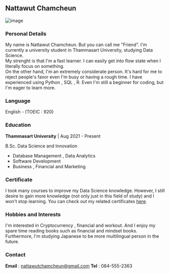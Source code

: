 ## Nattawut Chamcheun
![image](https://img.in.th/images/565e0a3cc9abe8e5c4b394b5ce57f940.jpg)


### Personal Details

My name is Nattawut Chamcheun. But you can call me "Friend".
I'm currently a university student in Thammasart University, studying Data Science.  
My strenght is that I'm a fast learner. I can easily get into flow state when I literally focus on something.  
On the other hand, I'm an extremely considerate person. It's hard for me to reject people's favor even I'm busy or having a rough time.
I have experienced using Python , SQL , R. Even I'm still a beginner for coding, but I'm eager to learn more.

### Language
  
English - (TOEIC : 920)


### Education
  
**Thammasart University** | Aug 2021 - Present
   
B.Sc. Data Science and Innovation
   
- Database Management , Data Analytics
- Software Development
- Business , Financial and Marketing



### Certificate

I took many courses to improve my Data Science knowledge.
However, I still desire to gain more knowledge (not only just in this field of study) and I won't stop learning.
You can check out my related certificates [here](https://drive.google.com/drive/u/0/folders/1YldtjG_ri4yjCcnyNDO431PY4XQo3ioj).
 
 

### Hobbies and Interests

I'm interested in Cryptocurrency , financial and workout.
And I enjoy my spare time reading books such as financial and mindset books.
Furthermore, I'm studying Japanese to be more multilingual person in the future.



### Contact

**Email** : nattawutchamcheun@gmail.com
**Tel** : 084-555-2363

